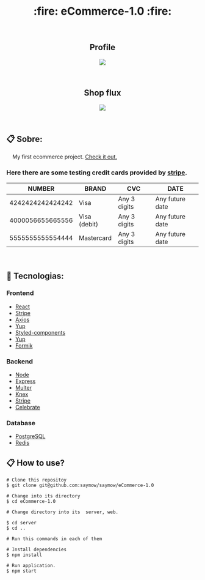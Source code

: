 <h1 align="center">:fire: eCommerce-1.0 :fire:</h1>
<br>
<h2 align="center">Profile</h2>
<p align="center">
   <img src="https://github.com/saymow/eCommerce-1.0/blob/master/.github/profile.gif"></img>
</p>
<br/>
<h2 align="center">Shop flux</h2>
<p align="center">
   <img src="https://github.com/saymow/eCommerce-1.0/blob/master/.github/shopflux.gif"></img>
</p>

<br>

## 📋 Sobre:

<p>&nbsp;&nbsp;&nbsp;&nbsp;My first ecommerce project. <a href="https://e-commerce1.netlify.app/">Check it out.</a></p>

### Here there are some testing credit cards provided by <a href="https://stripe.com/docs/testing">stripe</a>.

<table>
    <thead>
        <tr>
            <th>NUMBER</th>
            <th>BRAND</th>
            <th>CVC</th>
            <th>DATE</th>
        </tr>
    </thead>
    <tbody>
        <tr>
            <td>4242424242424242</td>
            <td>Visa</td>
            <td>Any 3 digits</td>
            <td>Any future date</td>
        <tr>
        <tr>
            <td>4000056655665556</td>
            <td>Visa (debit)</td>
            <td>Any 3 digits</td>
            <td>Any future date</td>
        <tr>
        <tr>
            <td>5555555555554444</td>
            <td>Mastercard</td>
            <td>Any 3 digits</td>
            <td>Any future date</td>
        <tr>
    </tbody>
</table>

<br>

## :rocket: Tecnologias:

### Frontend

- [React](https://reactjs.org/)
- [Stripe](https://stripe.com)
- [Axios](https://github.com/axios/axios)
- [Yup](https://github.com/jquense/yup)
- [Styled-components](https://styled-components.com)
- [Yup](https://github.com/jquense/yup)
- [Formik](https://formik.org)

### Backend

- [Node](https://nodejs.org/en/)
- [Express](https://expressjs.com/)
- [Multer](https://www.npmjs.com/package/multer)
- [Knex](http://knexjs.org/)
- [Stripe](https://stripe.com)
- [Celebrate](https://www.npmjs.com/package/celebrate)

### Database

- [PostgreSQL](https://www.postgresql.org)
- [Redis](https://redis.io)

## :clipboard: How to use?

```
# Clone this repositoy
$ git clone git@github.com:saymow/saymow/eCommerce-1.0

# Change into its directory
$ cd eCommerce-1.0

# Change directory into its  server, web.

$ cd server
$ cd ..

# Run this commands in each of them

# Install dependencies
$ npm install

# Run application.
$ npm start
```
